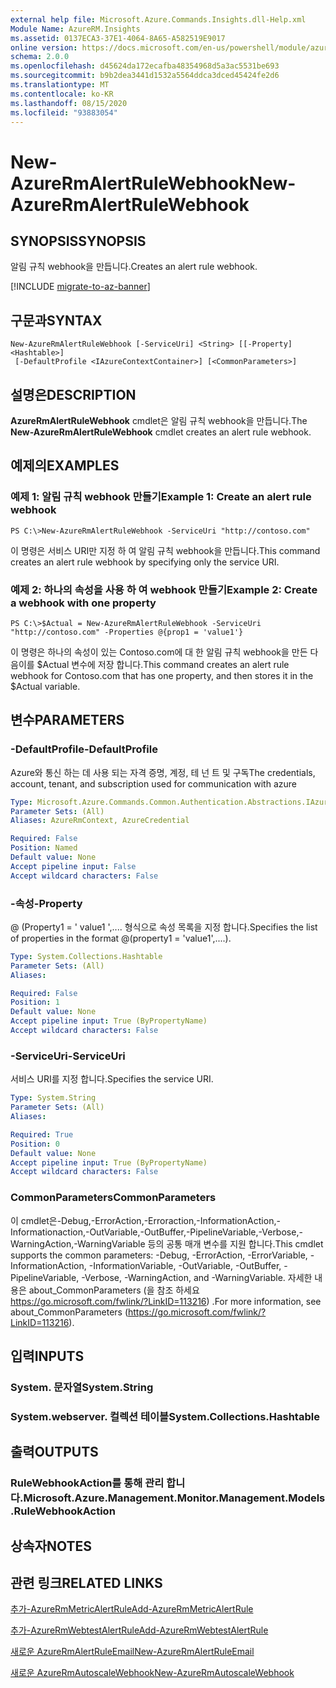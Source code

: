 ```yaml
---
external help file: Microsoft.Azure.Commands.Insights.dll-Help.xml
Module Name: AzureRM.Insights
ms.assetid: 0137ECA3-37E1-4064-8A65-A582519E9017
online version: https://docs.microsoft.com/en-us/powershell/module/azurerm.insights/new-azurermalertrulewebhook
schema: 2.0.0
ms.openlocfilehash: d45624da172ecafba48354968d5a3ac5531be693
ms.sourcegitcommit: b9b2dea3441d1532a5564ddca3dced45424fe2d6
ms.translationtype: MT
ms.contentlocale: ko-KR
ms.lasthandoff: 08/15/2020
ms.locfileid: "93883054"
---
```

# <span data-ttu-id="354da-101">New-AzureRmAlertRuleWebhook</span><span class="sxs-lookup"><span data-stu-id="354da-101">New-AzureRmAlertRuleWebhook</span></span>

## <span data-ttu-id="354da-102">SYNOPSIS</span><span class="sxs-lookup"><span data-stu-id="354da-102">SYNOPSIS</span></span>
<span data-ttu-id="354da-103">알림 규칙 webhook을 만듭니다.</span><span class="sxs-lookup"><span data-stu-id="354da-103">Creates an alert rule webhook.</span></span>

[!INCLUDE [migrate-to-az-banner](../../includes/migrate-to-az-banner.md)]

## <span data-ttu-id="354da-104">구문과</span><span class="sxs-lookup"><span data-stu-id="354da-104">SYNTAX</span></span>

```
New-AzureRmAlertRuleWebhook [-ServiceUri] <String> [[-Property] <Hashtable>]
 [-DefaultProfile <IAzureContextContainer>] [<CommonParameters>]
```

## <span data-ttu-id="354da-105">설명은</span><span class="sxs-lookup"><span data-stu-id="354da-105">DESCRIPTION</span></span>
<span data-ttu-id="354da-106">**AzureRmAlertRuleWebhook** cmdlet은 알림 규칙 webhook을 만듭니다.</span><span class="sxs-lookup"><span data-stu-id="354da-106">The **New-AzureRmAlertRuleWebhook** cmdlet creates an alert rule webhook.</span></span>

## <span data-ttu-id="354da-107">예제의</span><span class="sxs-lookup"><span data-stu-id="354da-107">EXAMPLES</span></span>

### <span data-ttu-id="354da-108">예제 1: 알림 규칙 webhook 만들기</span><span class="sxs-lookup"><span data-stu-id="354da-108">Example 1: Create an alert rule webhook</span></span>
```
PS C:\>New-AzureRmAlertRuleWebhook -ServiceUri "http://contoso.com"
```

<span data-ttu-id="354da-109">이 명령은 서비스 URI만 지정 하 여 알림 규칙 webhook을 만듭니다.</span><span class="sxs-lookup"><span data-stu-id="354da-109">This command creates an alert rule webhook by specifying only the service URI.</span></span>

### <span data-ttu-id="354da-110">예제 2: 하나의 속성을 사용 하 여 webhook 만들기</span><span class="sxs-lookup"><span data-stu-id="354da-110">Example 2: Create a webhook with one property</span></span>
```
PS C:\>$Actual = New-AzureRmAlertRuleWebhook -ServiceUri "http://contoso.com" -Properties @{prop1 = 'value1'}
```

<span data-ttu-id="354da-111">이 명령은 하나의 속성이 있는 Contoso.com에 대 한 알림 규칙 webhook을 만든 다음이를 $Actual 변수에 저장 합니다.</span><span class="sxs-lookup"><span data-stu-id="354da-111">This command creates an alert rule webhook for Contoso.com that has one property, and then stores it in the $Actual variable.</span></span>

## <span data-ttu-id="354da-112">변수</span><span class="sxs-lookup"><span data-stu-id="354da-112">PARAMETERS</span></span>

### <span data-ttu-id="354da-113">-DefaultProfile</span><span class="sxs-lookup"><span data-stu-id="354da-113">-DefaultProfile</span></span>
<span data-ttu-id="354da-114">Azure와 통신 하는 데 사용 되는 자격 증명, 계정, 테 넌 트 및 구독</span><span class="sxs-lookup"><span data-stu-id="354da-114">The credentials, account, tenant, and subscription used for communication with azure</span></span>

```yaml
Type: Microsoft.Azure.Commands.Common.Authentication.Abstractions.IAzureContextContainer
Parameter Sets: (All)
Aliases: AzureRmContext, AzureCredential

Required: False
Position: Named
Default value: None
Accept pipeline input: False
Accept wildcard characters: False
```

### <span data-ttu-id="354da-115">-속성</span><span class="sxs-lookup"><span data-stu-id="354da-115">-Property</span></span>
<span data-ttu-id="354da-116">@ (Property1 = ' value1 ',.... 형식으로 속성 목록을 지정 합니다.</span><span class="sxs-lookup"><span data-stu-id="354da-116">Specifies the list of properties in the format @(property1 = 'value1',....).</span></span>

```yaml
Type: System.Collections.Hashtable
Parameter Sets: (All)
Aliases:

Required: False
Position: 1
Default value: None
Accept pipeline input: True (ByPropertyName)
Accept wildcard characters: False
```

### <span data-ttu-id="354da-117">-ServiceUri</span><span class="sxs-lookup"><span data-stu-id="354da-117">-ServiceUri</span></span>
<span data-ttu-id="354da-118">서비스 URI를 지정 합니다.</span><span class="sxs-lookup"><span data-stu-id="354da-118">Specifies the service URI.</span></span>

```yaml
Type: System.String
Parameter Sets: (All)
Aliases:

Required: True
Position: 0
Default value: None
Accept pipeline input: True (ByPropertyName)
Accept wildcard characters: False
```

### <span data-ttu-id="354da-119">CommonParameters</span><span class="sxs-lookup"><span data-stu-id="354da-119">CommonParameters</span></span>
<span data-ttu-id="354da-120">이 cmdlet은-Debug,-ErrorAction,-Erroraction,-InformationAction,-Informationaction,-OutVariable,-OutBuffer,-PipelineVariable,-Verbose,-WarningAction,-WarningVariable 등의 공통 매개 변수를 지원 합니다.</span><span class="sxs-lookup"><span data-stu-id="354da-120">This cmdlet supports the common parameters: -Debug, -ErrorAction, -ErrorVariable, -InformationAction, -InformationVariable, -OutVariable, -OutBuffer, -PipelineVariable, -Verbose, -WarningAction, and -WarningVariable.</span></span> <span data-ttu-id="354da-121">자세한 내용은 about_CommonParameters (을 참조 하세요 https://go.microsoft.com/fwlink/?LinkID=113216) .</span><span class="sxs-lookup"><span data-stu-id="354da-121">For more information, see about_CommonParameters (https://go.microsoft.com/fwlink/?LinkID=113216).</span></span>

## <span data-ttu-id="354da-122">입력</span><span class="sxs-lookup"><span data-stu-id="354da-122">INPUTS</span></span>

### <span data-ttu-id="354da-123">System. 문자열</span><span class="sxs-lookup"><span data-stu-id="354da-123">System.String</span></span>

### <span data-ttu-id="354da-124">System.webserver. 컬렉션 테이블</span><span class="sxs-lookup"><span data-stu-id="354da-124">System.Collections.Hashtable</span></span>

## <span data-ttu-id="354da-125">출력</span><span class="sxs-lookup"><span data-stu-id="354da-125">OUTPUTS</span></span>

### <span data-ttu-id="354da-126">RuleWebhookAction를 통해 관리 합니다.</span><span class="sxs-lookup"><span data-stu-id="354da-126">Microsoft.Azure.Management.Monitor.Management.Models.RuleWebhookAction</span></span>

## <span data-ttu-id="354da-127">상속자</span><span class="sxs-lookup"><span data-stu-id="354da-127">NOTES</span></span>

## <span data-ttu-id="354da-128">관련 링크</span><span class="sxs-lookup"><span data-stu-id="354da-128">RELATED LINKS</span></span>



[<span data-ttu-id="354da-129">추가-AzureRmMetricAlertRule</span><span class="sxs-lookup"><span data-stu-id="354da-129">Add-AzureRmMetricAlertRule</span></span>](./Add-AzureRmMetricAlertRule.md)

[<span data-ttu-id="354da-130">추가-AzureRmWebtestAlertRule</span><span class="sxs-lookup"><span data-stu-id="354da-130">Add-AzureRmWebtestAlertRule</span></span>](./Add-AzureRmWebtestAlertRule.md)

[<span data-ttu-id="354da-131">새로운 AzureRmAlertRuleEmail</span><span class="sxs-lookup"><span data-stu-id="354da-131">New-AzureRmAlertRuleEmail</span></span>](./New-AzureRmAlertRuleEmail.md)

[<span data-ttu-id="354da-132">새로운 AzureRmAutoscaleWebhook</span><span class="sxs-lookup"><span data-stu-id="354da-132">New-AzureRmAutoscaleWebhook</span></span>](./New-AzureRmAutoscaleWebhook.md)



